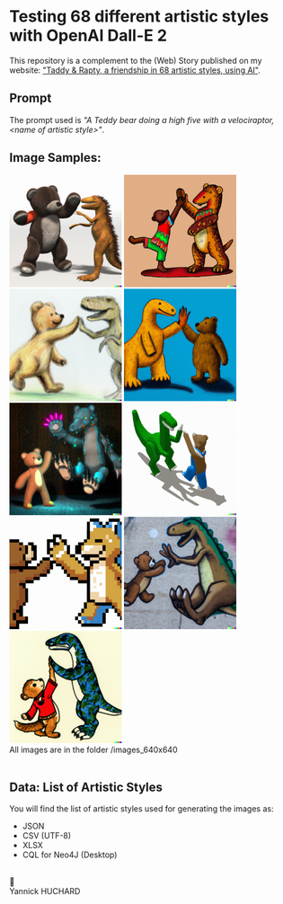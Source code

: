 # Testing 68 different artistic styles with OpenAI Dall-E 2
This repository is a complement to the (Web) Story published on my website: ["Taddy & Rapty, a friendship in 68 artistic styles, using AI"](https://yannickhuchard.com/?post_type=web-story&p=545).
<br/>

## Prompt
The prompt used is _"A Teddy bear doing a high five with a velociraptor, &lt;name of artistic style&gt;"_.
<br/>

## Image Samples:
<img src="images_640x640/3d.png" alt="3D" width="200">
<img src="images_640x640/African%20Art.png" alt="African Art" width="200">
<img src="images_640x640/Color%20Pencil%20Sketch.png" alt="Color Pencil Sketch" width="200">
<img src="images_640x640/Contemporary%20Art.png" alt="Contemporary Art" width="200">
<img src="images_640x640/Cyberpunk.png" alt="Cyberpunk" width="200">
<img src="images_640x640/Isometric%203d.png" alt="Isometric 3D" width="200">
<img src="images_640x640/Pixel%20Art.png" alt="Pixel" width="200">
<img src="images_640x640/Street%20Art.png" alt="Street Painting" width="200">
<img src="images_640x640/Ukiyo-E.png" alt="Ukiyo-E" width="200">

<br/>
All images are in the folder /images_640x640
<br/>
<br/>

## Data: List of Artistic Styles
You will find the list of artistic styles used for generating the images as:
- JSON
- CSV (UTF-8)
- XLSX 
- CQL for Neo4J (Desktop) 


<br/>
🫡
<br/>
Yannick HUCHARD
